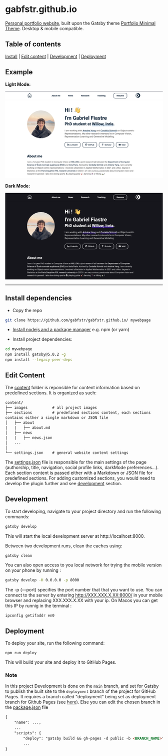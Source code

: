 # gabfstr.github.io
[Personal portfolio website](https://gabfstr.github.io/), built upon the Gatsby theme [Portfolio Minimal Theme](https://github.com/konstantinmuenster/gatsby-theme-portfolio-minimal/). Desktop & mobile compatible.

## Table of contents
[Install](#install-dependencies) | [Edit content](#edit-content) | [Development](#development) | [Deployment](#deployment)

## Example

**Light Mode:**


<img src="./screenshot_light.png" alt="Light Mode" width="1000" />


**Dark Mode:**


<img src="./screenshot_dark.png" alt="Dark Mode" width="1000" />

----------

## Install dependencies

- Copy the repo
```bash
git clone https://github.com/gabfstr/gabfstr.github.io/ mywebpage
```

- [Install nodejs and a package manager](https://docs.npmjs.com/downloading-and-installing-node-js-and-npm) e.g. npm (or yarn)

- Install project dependencies: 
```bash
cd mywebpage
npm install gatsby@5.0.2 -g
npm install --legacy-peer-deps
```


## Edit Content

The [content](/content) folder is reponsible for content information based on predefined sections.
It is organized as such:

    content/
    ├── images           # all project images
    ├── sections         # predefined sections content, each sections contains either a single markdown or JSON file
    │   ├── about        
    |   |   ├── about.md
    │   ├── news         
    |   |   ├── news.json
    │   ...
    │     
    └── settings.json    # general website content settings

The [settings.json](/content/settings.json) file is responsible for the main settings of the page (authorship, title, navigation, social profile links, darkMode preferences...).
Each section content is passed either with a Markdown or JSON file for predefined sections. For adding customized sections, you would need to develop the plugin further and see [development](#development) section. 


## Development


To start developing, navigate to your project directory and run the following commands:

```bash
gatsby develop
```

This will start the local development server at http://localhost:8000.

Between two development runs, clean the caches using:
```bash
gatsby clean
```

You can also open access to you local network for trying the mobile version on your phone by running :
```bash
gatsby develop -H 0.0.0.0 -p 8000
```

The -p (—port) specifies the port number that that you want to use. You can connect to the server by entering http://XXX.XXX.X.XX:8000/ in your mobile browser and replacing XXX.XXX.X.XX with your ip. 
On Macos you can get this IP by runnig in the terminal :
```
ipconfig getifaddr en0
```

## Deployment
To deploy your site, run the following command:

```
npm run deploy
```

This will build your site and deploy it to GitHub Pages.


### Note
In this project Development is done on the `main` branch, and set for Gatsby to publish the built site to the `deployment` branch of the project for GitHub Pages. 
It requires a branch called "deployment" being set as deployment branch for Github Pages (see [here](https://docs.github.com/en/pages/getting-started-with-github-pages/configuring-a-publishing-source-for-your-github-pages-site#choosing-a-publishing-source)).
Else you can edit the chosen branch in the [package.json](/package.json) file
```markdown
{
    "name": ...,
    ...
    "scripts": {
        "deploy": "gatsby build && gh-pages -d public -b <BRANCH_NAME>",
        ...
}
```
